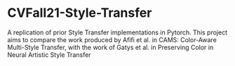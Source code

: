 # CVFall21-Style-Transfer
A replication of prior Style Transfer implementations in Pytorch. This project aims to compare the work produced by Afifi et al. in CAMS: Color-Aware Multi-Style Transfer, with the work of Gatys et al. in Preserving Color in Neural Artistic Style Transfer
